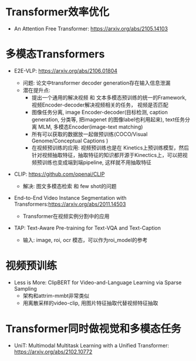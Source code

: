 # Transformer效率优化
- An Attention Free Transformer: https://arxiv.org/abs/2105.14103

# 多模态Transformers
- E2E-VLP: https://arxiv.org/abs/2106.01804 
  - 问题: 论文中transformer decoder generation存在输入信息泄漏
  - 潜在提升点: 
    - 提出一个通用的解决视频 和 文本多模态预训练的统一的Framework, 视频Encoder-decoder解决视频相关的任务， 视频是否匹配
    - 图像任务分离, image Encoder-decoder(目标检测, caption generation, 分类等, 把imagenet 的图像label也利用起来),  text任务分离 MLM,  多模态Encoder(image-text matching)
    - 所有可以获取的数据放一起做预训练(COCO/Visual Genome/Conceptual Captions ) 
    - 在视频预训练的应用: 视频预训练也是在 Kinetics上预训练模型，然后针对视频抽取特征，抽取特征的知识都开源于Kinectics上，可以把视频预训练也变成端到端pipeline, 这样就不用抽取特征
  
- CLIP: https://github.com/openai/CLIP
  - 解决: 图文多模态检索 和 few shot的问题

- End-to-End Video Instance Segmentation with Transformers:https://arxiv.org/abs/2011.14503
  - Transformer在视频实例分割中的应用 

- TAP: Text-Aware Pre-training for Text-VQA and Text-Caption
  - 输入: image, roi, ocr 模态，可以作为roi_model的参考

# 视频预训练
- Less is More: ClipBERT for Video-and-Language Learning via Sparse Sampling
  - 架构和attrim-mmbt非常类似
  - 用离散采样的video-clip, 用图片特征抽取代替视频特征抽取 

# Transformer同时做视觉和多模态任务
- UniT: Multimodal Multitask Learning with a Unified Transformer: https://arxiv.org/abs/2102.10772




